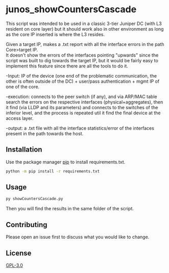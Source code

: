 # junos_showCountersCascade
This script was intended to be used in a classic 3-tier Juniper DC (with L3 resident on core layer) but it should work also in other environment as long as the core IP inserted is where the L3 resides.

Given a target IP, makes a .txt report with all the interface errors in the path Core>target IP.  
It doesn't show the errors of the interfaces pointing "upwards" since the script was built to dig towards the target IP, but it would be fairly easy to implement this feature since there are all the tools to do it.

-Input: IP of the device (one end of the problematic communication, the other is often outside of the DC) + user/pass authentication + mgmt IP of one of the core.

-execution: connects to the peer switch (if any), and via ARP/MAC table search the errors on the respective interfaces (physical+aggregates), then it find (via LLDP and its parameters) and connects to the switches of the inferior level, and the process is repeated util it find the final device at the access layer.

-output: a .txt file with all the interface statistics/error of the interfaces present in the path towards the host.

## Installation

Use the package manager [pip](https://pip.pypa.io/en/stable/) to install requirements.txt.

```bash
python -m pip install -r requirements.txt
```

## Usage

```python
py showCountersCascade.py
```

Then you will find the results in the same folder of the script.

## Contributing
Please open an issue first to discuss what you would like to change. 

## License
[GPL-3.0](https://choosealicense.com/licenses/gpl-3.0/)

